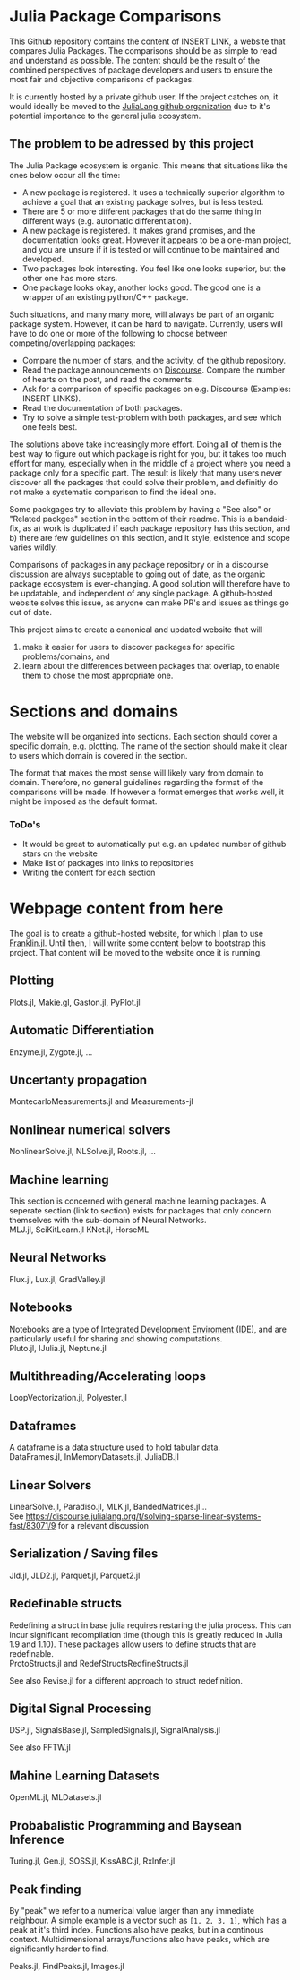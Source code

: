 # Julia Package Comparisons
This Github repository contains the content of INSERT LINK, a website that compares Julia Packages. The comparisons should be as simple to read and understand as possible.
The content should be the result of the combined perspectives of package developers and users to ensure the most fair and objective comparisons of packages.

It is currently hosted by a private github user. If the project catches on, it would ideally be moved to the [JuliaLang github organization](https://github.com/JuliaLang) due to it's potential importance to the general julia ecosystem.

## The problem to be adressed by this project
The Julia Package ecosystem is organic. This means that situations like the ones below occur all the time:
* A new package is registered. It uses a technically superior algorithm to achieve a goal that an existing package solves, but is less tested.
* There are 5 or more different packages that do the same thing in different ways (e.g. automatic differentiation).
* A new package is registered. It makes grand promises, and the documentation looks great. However it appears to be a one-man project, and you are unsure if it is tested or will continue to be maintained and developed.
* Two packages look interesting. You feel like one looks superior, but the other one has more stars.
* One package looks okay, another looks good. The good one is a wrapper of an existing python/C++ package.

Such situations, and many many more, will always be part of an organic package system. However, it can be hard to navigate. 
Currently, users will have to do one or more of the following to choose between competing/overlapping packages:
* Compare the number of stars, and the activity, of the github repository.
* Read the package announcements on [Discourse](https://discourse.julialang.org/c/package-announcements). Compare the number of hearts on the post, and read the comments.
* Ask for a comparison of specific packages on e.g. Discourse (Examples: INSERT LINKS).
* Read the documentation of both packages.
* Try to solve a simple test-problem with both packages, and see which one feels best.

The solutions above take increasingly more effort. Doing all of them is the best way to figure out which package is right for you, but it takes too much effort for many, especially when in the middle of a project where you need a package only for a specific part. The result is likely that many users never discover all the packages that could solve their problem, and definitly do not make a systematic comparison to find the ideal one.

Some packgages try to alleviate this problem by having a "See also" or "Related packges" section in the bottom of their readme. This is a bandaid-fix, as a) work is duplicated if each package repository has this section, and b) there are few guidelines on this section, and it style, existence and scope varies wildly.

Comparisons of packages in any package repository or in a discourse discussion are always suceptable to going out of date, as the organic package ecosystem is ever-changing. A good solution will therefore have to be updatable, and independent of any single package. A github-hosted website solves this issue, as anyone can make PR's and issues as things go out of date.

This project aims to create a canonical and updated website that will
1) make it easier for users to discover packages for specific problems/domains, and
1) learn about the differences between packages that overlap, to enable them to chose the most appropriate one.

# Sections and domains
The website will be organized into sections. Each section should cover a specific domain, e.g. plotting. The name of the section should make it clear 
to users which domain is covered in the section.

The format that makes the most sense will likely vary from domain to domain. Therefore, no general guidelines regarding the 
format of the comparisons will be made. If however a format emerges that works well, it might be imposed as the default format.

### ToDo's
* It would be great to automatically put e.g. an updated number of github stars on the website
* Make list of packages into links to repositories
* Writing the content for each section

# Webpage content from here
The goal is to create a github-hosted website, for which I plan to use [Franklin.jl](https://github.com/tlienart/Franklin.jl). Until then, I will write some content below to bootstrap this project. That content will be moved to the website once it is running.

## Plotting
Plots.jl, Makie.gl, Gaston.jl, PyPlot.jl

## Automatic Differentiation
Enzyme.jl, Zygote.jl, ...

## Uncertanty propagation
MontecarloMeasurements.jl and Measurements-jl

## Nonlinear numerical solvers
NonlinearSolve.jl, NLSolve.jl, Roots.jl, ...

## Machine learning
This section is concerned with general machine learning packages. A seperate section (link to section) exists for 
packages that only concern themselves with the sub-domain of Neural Networks.  
MLJ.jl, SciKitLearn.jl KNet.jl, HorseML

## Neural Networks
Flux.jl, Lux.jl, GradValley.jl

## Notebooks
Notebooks are a type of [Integrated Development Enviroment (IDE)](https://en.wikipedia.org/wiki/Integrated_development_environment), and 
are particularly useful for sharing and showing computations.  
Pluto.jl, IJulia.jl, Neptune.jl

## Multithreading/Accelerating loops
LoopVectorization.jl, Polyester.jl

## Dataframes
A dataframe is a data structure used to hold tabular data.  
DataFrames.jl, InMemoryDatasets.jl, JuliaDB.jl

## Linear Solvers
LinearSolve.jl, Paradiso.jl, MLK.jl, BandedMatrices.jl...  
See https://discourse.julialang.org/t/solving-sparse-linear-systems-fast/83071/9 
for a relevant discussion

## Serialization / Saving files
Jld.jl, JLD2.jl, Parquet.jl, Parquet2.jl

## Redefinable structs
Redefining a struct in base julia requires restaring the julia process. This can incur significant recompilation time (though this is greatly reduced in Julia 1.9 and 1.10).
These packages allow users to define structs that are redefinable.  
ProtoStructs.jl and RedefStructsRedfineStructs.jl  

See also Revise.jl for a different approach to struct redefinition.

## Digital Signal Processing
DSP.jl, SignalsBase.jl, SampledSignals.jl, SignalAnalysis.jl  

See also FFTW.jl

## Mahine Learning Datasets
OpenML.jl, MLDatasets.jl

## Probabalistic Programming and Baysean Inference
Turing.jl, Gen.jl, SOSS.jl, KissABC.jl, RxInfer.jl

## Peak finding
By "peak" we refer to a numerical value larger than any immediate neighbour. A simple example is a 
vector such as `[1, 2, 3, 1]`, which has a peak at it's third index. Functions also have peaks, but in a 
continous context. Multidimensional arrays/functions also have peaks, which are significantly harder to find.  

Peaks.jl, FindPeaks.jl, Images.jl
